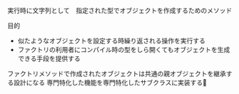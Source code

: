 実行時に文字列として　指定された型でオブジェクトを作成するためのメソッド

目的
- 似たようなオブジェクトを設定する時繰り返される操作を実行する
- ファクトリの利用者にコンパイル時の型をしら開くてもオブジェクトを生成できる手段を提供する

ファクトリメソッドで作成されたオブジェクトは共通の親オブジェクトを継承する設計になる
専門特化した機能を専門特化したサブクラスに実装する
